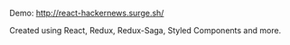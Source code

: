 Demo: http://react-hackernews.surge.sh/

Created using React, Redux, Redux-Saga, Styled Components and more.
